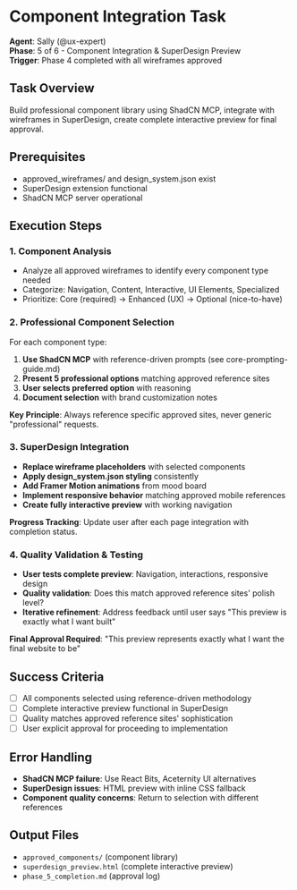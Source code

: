 # Component Integration Task
**Agent**: Sally (@ux-expert)  
**Phase**: 5 of 6 - Component Integration & SuperDesign Preview  
**Trigger**: Phase 4 completed with all wireframes approved

## Task Overview
Build professional component library using ShadCN MCP, integrate with wireframes in SuperDesign, create complete interactive preview for final approval.

## Prerequisites
- approved_wireframes/ and design_system.json exist
- SuperDesign extension functional
- ShadCN MCP server operational

## Execution Steps

### 1. Component Analysis
- Analyze all approved wireframes to identify every component type needed
- Categorize: Navigation, Content, Interactive, UI Elements, Specialized
- Prioritize: Core (required) → Enhanced (UX) → Optional (nice-to-have)

### 2. Professional Component Selection
For each component type:
1. **Use ShadCN MCP** with reference-driven prompts (see core-prompting-guide.md)
2. **Present 5 professional options** matching approved reference sites
3. **User selects preferred option** with reasoning
4. **Document selection** with brand customization notes

**Key Principle**: Always reference specific approved sites, never generic "professional" requests.

### 3. SuperDesign Integration
- **Replace wireframe placeholders** with selected components
- **Apply design_system.json styling** consistently
- **Add Framer Motion animations** from mood board
- **Implement responsive behavior** matching approved mobile references
- **Create fully interactive preview** with working navigation

**Progress Tracking**: Update user after each page integration with completion status.

### 4. Quality Validation & Testing
- **User tests complete preview**: Navigation, interactions, responsive design
- **Quality validation**: Does this match approved reference sites' polish level?
- **Iterative refinement**: Address feedback until user says "This preview is exactly what I want built"

**Final Approval Required**: "This preview represents exactly what I want the final website to be"

## Success Criteria
- [ ] All components selected using reference-driven methodology
- [ ] Complete interactive preview functional in SuperDesign
- [ ] Quality matches approved reference sites' sophistication
- [ ] User explicit approval for proceeding to implementation

## Error Handling
- **ShadCN MCP failure**: Use React Bits, Aceternity UI alternatives
- **SuperDesign issues**: HTML preview with inline CSS fallback
- **Component quality concerns**: Return to selection with different references

## Output Files
- `approved_components/` (component library)
- `superdesign_preview.html` (complete interactive preview)
- `phase_5_completion.md` (approval log)